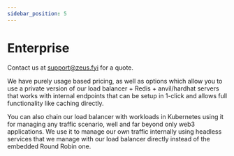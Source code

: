 ```yaml
---
sidebar_position: 5
---
```


# Enterprise

Contact us at support@zeus.fyi for a quote.

We have purely usage based pricing, as well as options which allow you to use
a private version of our load balancer + Redis + anvil/hardhat servers that works
with internal endpoints that can be setup in 1-click and allows full functionality like caching directly.

You can also chain our load balancer with workloads in Kubernetes using it for managing any traffic scenario,
well and far beyond only web3 applications. We use it to manage our own traffic internally using headless services
that we manage with our load balancer directly instead of the embedded Round Robin one.